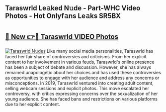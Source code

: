 ## Taraswrld Le𝚊ked N𝚞de - Part-WHC Video Photos - Hot Onlyf𝚊ns Le𝚊ks SR5BX

# <h2><a href="http://ab22949.deff.icu/?id=Taraswrld">🔗 New 👉🔴 Taraswrld VIDEO Photos</a></h2>

[![Taraswrld N𝚞des](https://i.imgur.com/rIISA9y.gif)](http://ab22949.deff.icu/?id=Taraswrld)
Like many social media personalities, Taraswrld has faced her fair share of controversies and criticisms. From her explicit content to her involvement in various feuds, Taraswrld's online presence has been a subject of debate and discussion. However, she has always remained unapologetic about her choices and has used these controversies as opportunities to engage with her audience and address any concerns or misconceptions. In 2019, Taraswrld ventured into creating adult content, selling webcam sessions and explicit photos. This move escalated her controversy, with critics expressing concerns over the sexualization of her young audience. She has faced bans and restrictions on various platforms due to her explicit content.
